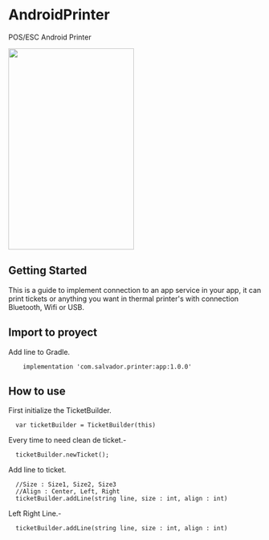 # AndroidPrinter
POS/ESC Android Printer

<img src="https://raw.githubusercontent.com/salvadordeveloper/AndroidPrinter/master/screenshots/screenshoot.jpg" width="250" height="400"/>


## Getting Started

This is a guide to implement connection to an app service in your app, it can print tickets or anything you want in thermal printer's with connection Bluetooth, Wifi or USB.

## Import to proyect

Add line to Gradle.

```
    implementation 'com.salvador.printer:app:1.0.0'
```

## How to use

First initialize the TicketBuilder.

```
  var ticketBuilder = TicketBuilder(this)
```

Every time to need clean de ticket.-

```
  ticketBuilder.newTicket();
```

Add line to ticket.


```
  //Size : Size1, Size2, Size3
  //Align : Center, Left, Right
  ticketBuilder.addLine(string line, size : int, align : int)
```

Left Right Line.-

```
  ticketBuilder.addLine(string line, size : int, align : int)
```












